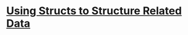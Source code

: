 # [Using Structs to Structure Related Data](https://doc.rust-lang.org/book/second-edition/ch05-00-structs.html)
